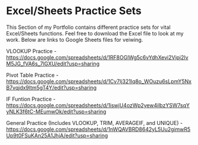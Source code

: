 # Excel/Sheets Practice Sets

This Section of my Portfolio contains different practice sets for vital Excel/Sheets functions. Feel free to download the Excel file to look at my work. Below are links to Google Sheets files for veiwing.

VLOOKUP Practice - https://docs.google.com/spreadsheets/d/1RF8OGlWg5c6vYdhXevi2Vipj2IvM5JG_fVA6s_7lGXU/edit?usp=sharing

Pivot Table Practice - https://docs.google.com/spreadsheets/d/1Cv7Ij321Iq8o_WOuzu6sLpmY5NxB7vqjdx9ltm5gT4Y/edit?usp=sharing

IF Funtion Practice - https://docs.google.com/spreadsheets/d/1iswjU4ozWp2yew4ilbzYSW7sqYyNLK3f6tC-MEumwOk/edit?usp=sharing

General Practice (Includes VLOOKUP, TRIM, AVERAGEIF, and UNIQUE) - https://docs.google.com/spreadsheets/d/1nWQAVBRD8642yL5Uu2gimwR5Up9t0FSuKAn25A1JhjA/edit?usp=sharing
